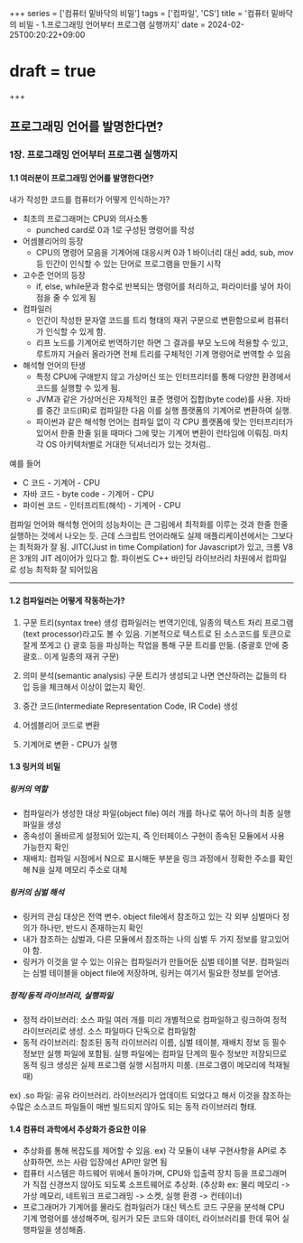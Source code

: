 +++
series = ['컴퓨터 밑바닥의 비밀']
tags = ['컴파일', 'CS']
title = '컴퓨터 밑바닥의 비밀 - 1.프로그래밍 언어부터 프로그램 실행까지'
date = 2024-02-25T00:20:22+09:00
# draft = true
+++
## 프로그래밍 언어를 발명한다면?

### 1장. 프로그래밍 언어부터 프로그램 실행까지

#### 1.1 여러분이 프로그래밍 언어를 발명한다면?
    
내가 작성한 코드를 컴퓨터가 어떻게 인식하는가?
    
- 최초의 프로그래머는 CPU와 의사소통
	- punched card로 0과 1로 구성된 명령어를 작성
- 어셈블리어의 등장
	- CPU의 명령어 모음을 기계어에 대응시켜 0과 1 바이너리 대신 add, sub, mov 등 인간이 인식할 수 있는 단어로 프로그램을 만들기 시작
 - 고수준 언어의 등장
 	- if, else, while문과 함수로 반복되는 명령어를 처리하고, 파라미터를 넣어 차이점을 줄 수 있게 됨
- 컴파일러
	- 인간이 작성한 문자열 코드를 트리 형태의 재귀 구문으로 변환함으로써 컴퓨터가 인식할 수 있게 함.
    - 리프 노드를 기계어로 번역하기만 하면 그 결과를 부모 노드에 적용할 수 있고, 루트까지 거슬러 올라가면 전체 트리를 구체적인 기계 명령어로 번역할 수 있음
- 해석형 언어의 탄생
	- 특정 CPU에 구애받지 않고 가상머신 또는 인터프리터를 통해 다양한 환경에서 코드를 실행할 수 있게 됨. 
    - JVM과 같은 가상머신은 자체적인 표준 명령어 집합(byte code)를 사용. 자바를 중간 코드(IR)로 컴파일한 다음 이를 실행 플랫폼의 기계어로 변환하여 실행. 
	- 파이썬과 같은 해석형 언어는 컴파일 없이 각 CPU 플랫폼에 맞는 인터프리터가 있어서 한줄 한줄 읽을 때마다 그에 맞는 기계어 변환이 런타임에 이뤄짐. 마치 각 OS 아키텍처별로 거대한 딕셔너리가 있는 것처럼..

예를 들어 
- C 코드 - 기계어 - CPU
- 자바 코드 - byte code - 기계어 - CPU
- 파이썬 코드 - 인터프리트(해석) - 기계어 - CPU

컴파일 언어와 해석형 언어의 성능차이는 큰 그림에서 최적화를 이루는 것과 한줄 한줄 실행하는 것에서 나오는 듯. 
근데 스크립트 언어라해도 실제 애플리케이션에서는 그보다는 최적화가 잘 됨. JITC(Just in time Compilation) for Javascript가 있고, 크롬 V8은 3개의 JIT 레이어가 있다고 함. 파이썬도 C++ 바인딩 라이브러리 차원에서 컴파일로 성능 최적화 잘 되어있음
    
---
#### 1.2 컴파일러는 어떻게 작동하는가?
1. 구문 트리(syntax tree) 생성
컴파일러는 번역기인데, 일종의 텍스트 처리 프로그램(text processor)라고도 볼 수 있음. 
기본적으로 텍스트로 된 소스코드를 토큰으로 잘게 쪼게고 {} 괄호 등을 파싱하는 작업을 통해 구문 트리를 만듦. (중괄호 안에 중괄호.. 이게 일종의 재귀 구문)

2. 의미 분석(semantic analysis)
구문 트리가 생성되고 나면 연산하려는 값들의 타입 등을 체크해서 이상이 없는지 확인. 

3. 중간 코드(Intermediate Representation Code, IR Code) 생성

4. 어셈블리어 코드로 변환
5. 기계어로 변환 - CPU가 실행

#### 1.3 링커의 비밀
##### 링커의 역할
- 컴파일러가 생성한 대상 파일(object file) 여러 개를 하나로 묶어 하나의 최종 실행파일을 생성
- 종속성이 올바르게 설정되어 있는지, 즉 인터페이스 구현이 종속된 모듈에서 사용 가능한지 확인
- 재배치: 컴파일 시점에서 N으로 표시해둔 부분을 링크 과정에서 정확한 주소를 확인해 N을 실제 메모리 주소로 대체

##### 링커의 심벌 해석
- 링커의 관심 대상은 전역 변수. object file에서 참조하고 있는 각 외부 심벌마다 정의가 하나만, 반드시 존재하는지 확인
- 내가 참조하는 심벌과, 다른 모듈에서 참조하는 나의 심벌 두 가지 정보를 알고있어야 함. 
- 링커가 이것을 알 수 있는 이유는 컴파일러가 만들어둔 심벌 테이블 덕분.
컴파일러는 심벌 테이블을 object file에 저장하며, 링커는 여기서 필요한 정보를 얻어냄.

##### 정적/동적 라이브러리, 실행파일
- 정적 라이브러리: 소스 파일 여러 개를 미리 개별적으로 컴파일하고 링크하여 정적 라이브러리로 생성. 
소스 파일마다 단독으로 컴파일함
- 동적 라이브러리: 참조된 동적 라이브러리 이름, 심벌 테이블, 재배치 정보 등 필수 정보만 실행 파일에 포함됨.
실행 파일에는 컴파일 단계의 필수 정보만 저장되므로 동적 링크 생성은 실제 프로그램 실행 시점까지 미룸. (프로그램이 메모리에 적재될 때)

ex) .so 파일: 공유 라이브러리. 라이브러리가 업데이트 되었다고 해서 이것을 참조하는 수많은 소스코드 파일들이 매번 빌드되지 않아도 되는 동적 라이브러리 형태.

#### 1.4 컴퓨터 과학에서 추상화가 중요한 이유
- 추상화를 통해 복잡도를 제어할 수 있음. ex) 각 모듈이 내부 구현사항을 API로 추상화하면, 쓰는 사람 입장에선 API만 알면 됨
- 컴퓨터 시스템은 하드웨어 위에서 돌아가며, CPU와 입출력 장치 등을 프로그래머가 직접 신경쓰지 않아도 되도록 소프트웨어로 추상화.
(추상화 ex: 물리 메모리 -> 가상 메모리, 네트워크 프로그래밍 -> 소켓, 실행 환경 -> 컨테이너)
- 프로그래머가 기계어를 몰라도 컴파일러가 대신 텍스트 코드 구문을 분석해 CPU 기계 명령어를 생성해주며, 
링커가 모든 코드와 데이터, 라이브러리를 한데 묶어 실행파일을 생성해줌.